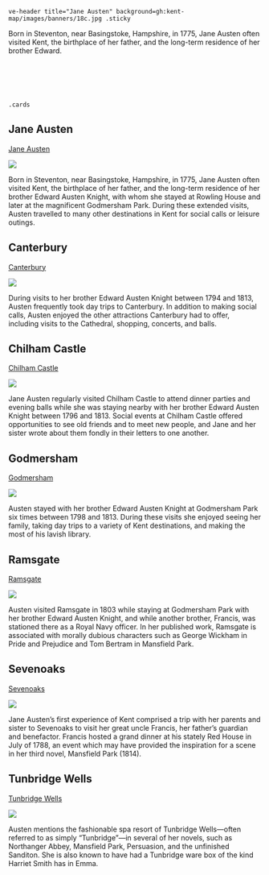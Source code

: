 `ve-header title="Jane Austen" background=gh:kent-map/images/banners/18c.jpg .sticky`

Born in Steventon, near Basingstoke, Hampshire, in 1775, Jane Austen often visited Kent, the birthplace of her father, and the long-term residence of her brother Edward.

# &nbsp; 
`.cards`

## Jane Austen

[Jane Austen](/19c/19c-austen-biography)

![](https://raw.githubusercontent.com/kent-map/images/main/thumbnails/austen_Jane_Austen.jpg)

Born in Steventon, near Basingstoke, Hampshire, in 1775, Jane Austen often visited Kent, the birthplace of her father, and the long-term residence of her brother Edward Austen Knight, with whom she stayed at Rowling House and later at the magnificent Godmersham Park. During these extended visits, Austen travelled to many other destinations in Kent for social calls or leisure outings.

## Canterbury

[Canterbury](/austen/austen-canterbury)

![](https://raw.githubusercontent.com/kent-map/images/main/thumbnails/austen_Canterbury.jpg)

During visits to her brother Edward Austen Knight between 1794 and 1813, Austen frequently took day trips to Canterbury. In addition to making social calls, Austen enjoyed the other attractions Canterbury had to offer, including visits to the Cathedral, shopping, concerts, and balls.

## Chilham Castle

[Chilham Castle](/austen/austen-chilham-castle)

![](https://raw.githubusercontent.com/kent-map/images/main/thumbnails/austen_Chilham_Castle.jpg)

Jane Austen regularly visited Chilham Castle to attend dinner parties and evening balls while she was staying nearby with her brother Edward Austen Knight between 1796 and 1813. Social events at Chilham Castle offered opportunities to see old friends and to meet new people, and Jane and her sister wrote about them fondly in their letters to one another.

## Godmersham

[Godmersham](/austen/austen-godmersham)

![](https://raw.githubusercontent.com/kent-map/images/main/thumbnails/jane_austen1.jpg)

Austen stayed with her brother Edward Austen Knight at Godmersham Park six times between 1798 and 1813. During these visits she enjoyed seeing her family, taking day trips to a variety of Kent destinations, and making the most of his lavish library.

## Ramsgate

[Ramsgate](/austen/austen-ramsgate)

![](https://raw.githubusercontent.com/kent-map/images/main/thumbnails/austen_Ramsgate.jpg)

Austen visited Ramsgate in 1803 while staying at Godmersham Park with her brother Edward Austen Knight, and while another brother, Francis, was stationed there as a Royal Navy officer. In her published work, Ramsgate is associated with morally dubious characters such as George Wickham in Pride and Prejudice and Tom Bertram in Mansfield Park.

## Sevenoaks

[Sevenoaks](/austen/austen-sevenoaks)

![](https://raw.githubusercontent.com/kent-map/images/main/thumbnails/austen_Sevenoaks.jpg)

Jane Austen’s first experience of Kent comprised a trip with her parents and sister to Sevenoaks to visit her great uncle Francis, her father’s guardian and benefactor. Francis hosted a grand dinner at his stately Red House in July of 1788, an event which may have provided the inspiration for a scene in her third novel, Mansfield Park (1814).

## Tunbridge Wells

[Tunbridge Wells](/austen/austen-tunbridge-wells)

![](https://raw.githubusercontent.com/kent-map/images/main/thumbnails/austen_Tunbridge_Wells.jpg)

Austen mentions the fashionable spa resort of Tunbridge Wells—often referred to as simply “Tunbridge”—in several of her novels, such as Northanger Abbey, Mansfield Park, Persuasion, and the unfinished Sanditon. She is also known to have had a Tunbridge ware box of the kind Harriet Smith has in Emma.


